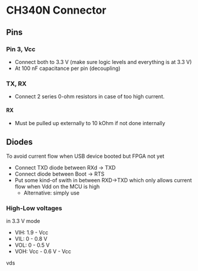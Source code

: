 # CH340N Connector
## Pins
### Pin 3, Vcc
- Connect both to 3.3 V (make sure logic levels and everything is at 3.3 V)
- At 100 nF capacitance per pin (decoupling)

### TX, RX
- Connect 2 series 0-ohm resistors in case of too high current.

#### RX
- Must be pulled up externally to 10 kOhm if not done internally

## Diodes
To avoid current flow when USB device booted but FPGA not yet
- Connect TXD diode between RXd -> TXD
- Connect diode between Boot -> RTS
- Put some kind-of swith in between RXD->TXD which only allows current flow when Vdd on the MCU is high
	- Alternative: simply use 


### High-Low voltages
in 3.3 V mode
- VIH: 1.9 - Vcc
- VIL: 0 - 0.8 V
- VOL: 0 - 0.5 V
- VOH: Vcc - 0.6 V - Vcc

vds
